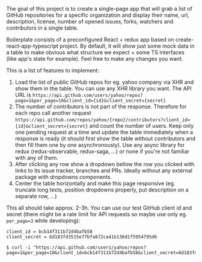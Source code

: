 The goal of this project is to create a single-page app that will grab a list of GitHub repositories for a specific organization and display their name, url, description, license, number of opened issues, forks, watchers and contributors in a single table.

Boilerplate consists of a preconfigured React + redux app based on create-react-app-typescript project. By default, it will show just some mock data in a table to make obvious what structure we expect + some TS interfaces (like app's state for example). Feel free to make any changes you want.

This is a list of features to implement:

1. Load the list of public GitHub repos for eg. yahoo company via XHR and show them in the table. You can use any XHR library you want. The API URL is `https://api.github.com/users/yahoo/repos?page=1&per_page=10&client_id={id}&client_secret={secret}`
2. The number of contributors is not part of the response. Therefore for each repo call another request `https://api.github.com/repos/yahoo/{repo}/contributors?client_id={id}&client_secret={secret}` and count the number of users. Keep only one pending request at a time and update the table immediately when a response is ready (it should first show the table without contributors and then fill them one by one asynchronously). Use any async library for redux (redux-observable, redux-saga, ...) or none if you're not familiar with any of them.
3. After clicking any row show a dropdown bellow the row you clicked with links to its issue tracker, branches and PRs. Ideally without any external package with dropdowns components.
4. Center the table horizontally and make this page responsive (eg. truncate long texts, position dropdowns properly, put description on a separate row, ...)

This all should take approx. 2-3h. You can use our test GitHub client id and secret (there might be a rate limit for API requests so maybe use only eg. `per_page=3` while developing):

```
client_id = bcb14f311b72d4bafb58
client_secret = 6d183fd3515e77bfa872ca41b136d1f5954795d6

$ curl -i "https://api.github.com/users/yahoo/repos?page=1&per_page=10&client_id=bcb14f311b72d4bafb58&client_secret=6d183fd3515e77bfa872ca41b136d1f5954795d6"
```